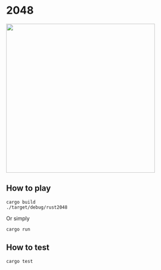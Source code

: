 # 2048

<img src="https://user-images.githubusercontent.com/36184621/52547010-6a9f8a00-2e07-11e9-9fc6-8bddbb2b0587.gif" width="400">

## How to play

```
cargo build
./target/debug/rust2048
```

Or simply

```
cargo run
```

## How to test

```
cargo test
```